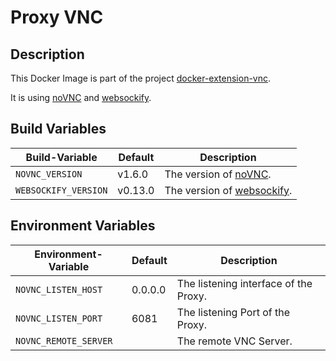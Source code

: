 # Proxy VNC

## Description

This Docker Image is part of the project [docker-extension-vnc](https://github.com/pgmystery/docker-extension-vnc).

It is using [noVNC](https://github.com/novnc/noVNC) and [websockify](https://github.com/novnc/websockify).


## Build Variables

| Build-Variable          | Default | Description                                                      |
|-------------------------|---------|------------------------------------------------------------------|
| `NOVNC_VERSION`         | v1.6.0  | The version of [noVNC](https://github.com/novnc/noVNC).          |
| `WEBSOCKIFY_VERSION`    | v0.13.0 | The version of [websockify](https://github.com/novnc/websockify). |


## Environment Variables

| Environment-Variable  | Default | Description                           |
|-----------------------|---------|---------------------------------------|
| `NOVNC_LISTEN_HOST`   | 0.0.0.0 | The listening interface of the Proxy. |
| `NOVNC_LISTEN_PORT`   | 6081    | The listening Port of the Proxy.      |
| `NOVNC_REMOTE_SERVER` |         | The remote VNC Server.                |
